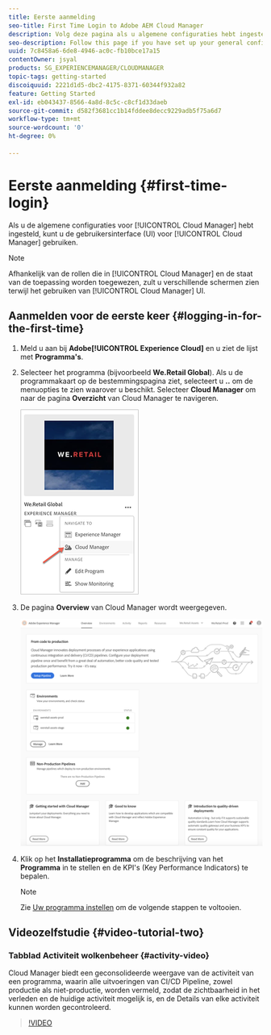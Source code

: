 ```yaml
---
title: Eerste aanmelding
seo-title: First Time Login to Adobe AEM Cloud Manager
description: Volg deze pagina als u algemene configuraties hebt ingesteld en u voor het eerst Cloud Manager kunt gebruiken.
seo-description: Follow this page if you have set up your general configurations and you are ready to use Adobe AEM Cloud Manager for the first time.
uuid: 7c8458a6-6de8-4946-ac0c-fb10bce17a15
contentOwner: jsyal
products: SG_EXPERIENCEMANAGER/CLOUDMANAGER
topic-tags: getting-started
discoiquuid: 2221d1d5-dbc2-4175-8371-60344f932a82
feature: Getting Started
exl-id: eb043437-8566-4a8d-8c5c-c8cf1d33daeb
source-git-commit: d582f3681cc1b14fddee8decc9229adb5f75a6d7
workflow-type: tm+mt
source-wordcount: '0'
ht-degree: 0%

---
```


# Eerste aanmelding {#first-time-login}

Als u de algemene configuraties voor [!UICONTROL Cloud Manager] hebt ingesteld, kunt u de gebruikersinterface (UI) voor [!UICONTROL Cloud Manager] gebruiken.

>[!NOTE]
>Afhankelijk van de rollen die in [!UICONTROL Cloud Manager] en de staat van de toepassing worden toegewezen, zult u verschillende schermen zien terwijl het gebruiken van [!UICONTROL Cloud Manager] UI.

## Aanmelden voor de eerste keer {#logging-in-for-the-first-time}

1. Meld u aan bij **Adobe[!UICONTROL Experience Cloud]** en u ziet de lijst met **Programma&#39;s**.

1. Selecteer het programma (bijvoorbeeld **We.Retail Global**). Als u de programmakaart op de bestemmingspagina ziet, selecteert u **..** om de menuopties te zien waarover u beschikt.   Selecteer **Cloud Manager** om naar de pagina **Overzicht** van Cloud Manager te navigeren.

   ![](assets/navigate-cm1.png)

1. De pagina **Overview** van Cloud Manager wordt weergegeven.

   ![](assets/FirstLogin1.png)

1. Klik op het **Installatieprogramma** om de beschrijving van het **Programma** in te stellen en de KPI&#39;s (Key Performance Indicators) te bepalen.

   >[!NOTE]
   >
   >Zie [Uw programma instellen](https://helpx.adobe.com/experience-manager/cloud-manager/using/setting-up-program.html) om de volgende stappen te voltooien.

## Videozelfstudie {#video-tutorial-two}

### Tabblad Activiteit wolkenbeheer {#activity-video}

Cloud Manager biedt een geconsolideerde weergave van de activiteit van een programma, waarin alle uitvoeringen van CI/CD Pipeline, zowel productie als niet-productie, worden vermeld, zodat de zichtbaarheid in het verleden en de huidige activiteit mogelijk is, en de Details van elke activiteit kunnen worden gecontroleerd.

>[!VIDEO](https://video.tv.adobe.com/v/26313/)
